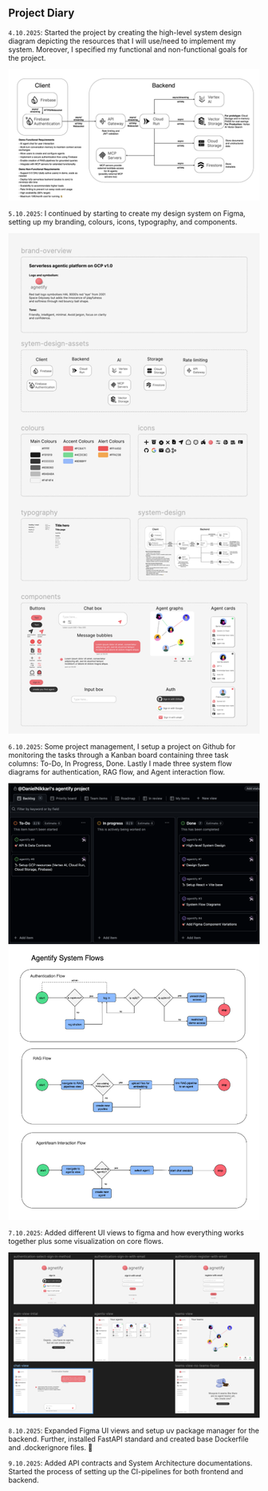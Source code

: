 <!-- PROJECT DIARY -->

## Project Diary

`4.10.2025`: Started the project by creating the high-level system design diagram depicting the resources that I will use/need to implement my system. Moreover, I specified my functional and non-functional goals for the project.

<img src="/docs/diagrams/agentify-app.png" alt="agentify high level system design">

`5.10.2025`: I continued by starting to create my design system on Figma, setting up my branding, colours, icons, typography, and components.

<img src="/assets/figma_design-system.png" alt="Figma design system">

`6.10.2025`: Some project management, I setup a project on Github for monitoring the tasks through a Kanban board containing three task columns: To-Do, In Progress, Done. Lastly I made three system flow diagrams for authentication, RAG flow, and Agent interaction flow.

<img src="/assets/agentify-project-kanban.png" alt="agentify kanban board">

<img src="/docs/diagrams/agentify-system-flow-diagrams.png" alt="agentify system flow diagrams">

`7.10.2025`: Added different UI views to figma and how everything works together plus some visualization on core flows.

<img src="/assets/figma_ui_design.png" alt="Figma UI design for agentify">

`8.10.2025`: Expanded Figma UI views and setup uv package manager for the backend. Further, installed FastAPI standard and created base Dockerfile and .dockerignore files. 🐳

`9.10.2025`: Added API contracts and System Architecture documentations. Started the process of setting up the CI-pipelines for both frontend and backend.
